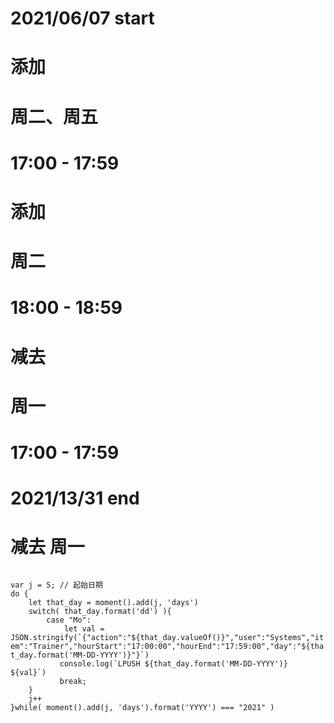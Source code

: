 # 2021/06/07 start
# 添加
# 周二、周五
# 17:00 - 17:59
# 添加
# 周二
# 18:00 - 18:59
# 减去
# 周一
# 17:00 - 17:59
# 2021/13/31 end

# 减去 周一
<code>
var j = 5; // 起始日期
do {
    let that_day = moment().add(j, 'days')
    switch( that_day.format('dd') ){
        case "Mo":
            let val = JSON.stringify(`{"action":"${that_day.valueOf()}","user":"Systems","item":"Trainer","hourStart":"17:00:00","hourEnd":"17:59:00","day":"${that_day.format('MM-DD-YYYY')}"}`)
           console.log(`LPUSH ${that_day.format('MM-DD-YYYY')} ${val}`)
           break;
    }
    j++
}while( moment().add(j, 'days').format('YYYY') === "2021" ) 
</code>